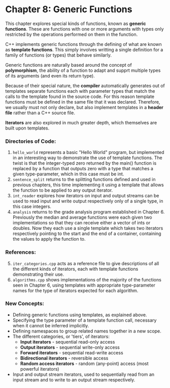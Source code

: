 # Chapter 8: Generic Functions

This chapter explores special kinds of functions, known as **generic functions**. These are functions with one or more arguments with types only restricted by the operations performed on them in the function.

C++ implements generic functions through the defining of what are known as **template functions**. This simply involves writting a single definition for a family of functions (or types) that behave similarly. 

Generic functions are naturally based around the concept of **polymorphism**, the ability of a function to adapt and supprt multiple types of its arguments (and even its return type).

Because of their special nature, the **compiler** automatically generates out of templates separate functions each with parameter types that match the calls to the template found in the source code. For this reason template functions must be defined in the same file that it was declared. Therefore, we usually must not only declare, but also implement templates in a **header file** rather than a C++ source file.

**Iterators** are also explored in much greater depth, which themselves are built upon templates.

### Directories of Code:
1) `hello_world` represents a basic "Hello World" program, but implemented in an interesting way to demonstrate the use of template functions.
The twist is that the integer-typed zero returned by the main() function is replaced by a function that outputs zero with a type that matches a given type-parameter, which in this case must be int.
2) `sentence_split` returns to the splitting functions defined and used in previous chapters, this time implementing it using a template that allows the function to be applied to any output iterator.
3) `int_reader` explores how iterators on input and output streams can be used to read input and write output respectively only of a single type, in this case integers.
4) `analysis` returns to the grade analysis program established in Chapter 6. Previously the median and average functions were each given two implementations so that they can receive either a vector of ints or doubles. Now they each use a single template which takes two iterators respectively pointing to the start and the end of a container, containing the values to apply the function to.

### References:
5) `iter_categories.cpp` acts as a reference file to give descriptions of all the different kinds of iterators, each with template functions demonstrating their use.
6) `algorithms.cpp` shows implementations of the majority of the <algorithm> functions seen in Chapter 6, using templates with appropriate type-parameter names for the type of iterators expected for each algorithm.

### New Concepts:
* Defining generic functions using templates, as explained above.
* Specifying the type parameter of a template function call, necessary when it cannot be inferred implicitly.
* Defining namespaces to group related names together in a new scope.
* The different categories, or 'tiers', of iterators:
    * **Input iterators**         - sequential read-only access
    * **Output iterators**        - sequential write-only access
    * **Forward iterators**       - sequential read-write access
    * **Bidirectional iterators** - reversible access
    * **Random access iterators** - random (any-point) access (most powerful iterators)
* Input and output stream iterators, used to sequentially read from an input stream and to write to an output stream respectively.
